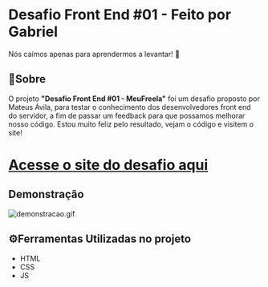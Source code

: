 <h1>Desafio Front End #01 - Feito por Gabriel</h1>
<p>Nós caímos apenas para aprendermos a levantar! 💪</p>

## 🚨Sobre

O projeto **"Desafio Front End #01 - MeuFreela"** foi um desafio proposto por Mateus Ávila, para testar o conhecimento dos desenvolvedores front end do servidor, a fim de passar um feedback para que possamos melhorar nosso código. Estou muito feliz pelo resultado, vejam o código e visitem o site!

<h1><a a href="https://desafio-frontend01-gabriel.netlify.app/" target="_blank">Acesse o site do desafio aqui</a></h1>

## Demonstração

![demonstracao.gif](./src/img/demonstracao.gif)

## ⚙️Ferramentas Utilizadas no projeto

- HTML
- CSS
- JS
